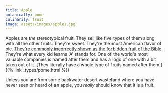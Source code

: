 ```yaml
---
title: Apple
botanically: pome
culinarily: fruit
image: assets/images/apples.jpg
---
```

Apples are *the* stereotypical fruit. They sell like five types of them along with all the other fruits. They're sweet. They're the most American flavor of pie. [They're commonly incorrectly shown as the forbidden fruit of the Bible.](https://answersingenesis.org/bible-characters/adam-and-eve/was-the-forbidden-fruit-an-apple/) They're what every kid learns 'A' stands for. One of the world's most valuable companies is named after them and has a logo of one with a bit taken out of it. [They literally have a whole type of fruits named after them.]({% link _types/pome.html %})

Unless you are from some backwater desert wasteland where you have never seen or heard of an apple, you *really* should know that it is a fruit.